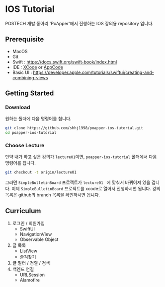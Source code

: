 # IOS Tutorial
POSTECH 개발 동아리 'PoApper'에서 진행하는 IOS 강의용 repository 입니다. 

## Prerequisite
- MacOS
- Git
- Swift : https://docs.swift.org/swift-book/index.html
- IDE : [XCode](https://developer.apple.com/kr/xcode/) or [AppCode](https://www.jetbrains.com/objc/)
- Basic UI : https://developer.apple.com/tutorials/swiftui/creating-and-combining-views

## Getting Started
### Download

원하는 폴더에 다음 명령어를 칩니다.

```bash
git clone https://github.com/shhj1998/poapper-ios-tutorial.git
cd poapper-ios-tutorial
```

### Choose Lecture

만약 내가 하고 싶은 강의가 `lecture01`이면, `poapper-ios-tutorial` 폴더에서 다음 명령어를 칩니다.

```bash
git checkout -t origin/lecture01
```

그러면 `SimpleBulletinBoard` 프로젝트가 `lecture01 ` 에 맞춰서 바뀌어져 있을 겁니다. 이제 `SimpleBulletinBoard` 프로젝트를 xcode로 열어서 진행하시면 됩니다. 강의 목록은 github의 branch 목록을 확인하시면 됩니다.

## Curriculum

1. 로그인 / 회원가입
    - SwiftUI
	- NavigationView
	- Observable Object
2. 글 목록
    - ListView
    - 즐겨찾기
3. 글 필터 / 정렬 / 검색
4. 백엔드 연결
    - URLSession
    - Alamofire
